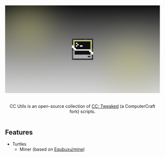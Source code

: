 ![CC: Tweaked utils](.github/assets/banner.png 'CC: Tweaked utils')

<p align="center">
  <br/>
  CC Utils is an open-source collection of <a href="https://tweaked.cc">CC: Tweaked</a> (a ComputerCraft fork) scripts.
  <br/><br/>
</p>



## Features

- Turtles
  - Miner (based on [Equbuxu/mine](https://github.com/Equbuxu/mine/tree/master))